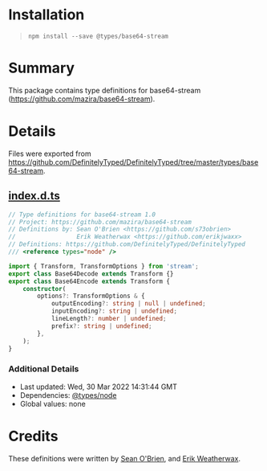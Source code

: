 # Installation
> `npm install --save @types/base64-stream`

# Summary
This package contains type definitions for base64-stream (https://github.com/mazira/base64-stream).

# Details
Files were exported from https://github.com/DefinitelyTyped/DefinitelyTyped/tree/master/types/base64-stream.
## [index.d.ts](https://github.com/DefinitelyTyped/DefinitelyTyped/tree/master/types/base64-stream/index.d.ts)
````ts
// Type definitions for base64-stream 1.0
// Project: https://github.com/mazira/base64-stream
// Definitions by: Sean O'Brien <https://github.com/s73obrien>
//                 Erik Weatherwax <https://github.com/erikjwaxx>
// Definitions: https://github.com/DefinitelyTyped/DefinitelyTyped
/// <reference types="node" />

import { Transform, TransformOptions } from 'stream';
export class Base64Decode extends Transform {}
export class Base64Encode extends Transform {
    constructor(
        options?: TransformOptions & {
            outputEncoding?: string | null | undefined;
            inputEncoding?: string | undefined;
            lineLength?: number | undefined;
            prefix?: string | undefined;
        },
    );
}

````

### Additional Details
 * Last updated: Wed, 30 Mar 2022 14:31:44 GMT
 * Dependencies: [@types/node](https://npmjs.com/package/@types/node)
 * Global values: none

# Credits
These definitions were written by [Sean O'Brien](https://github.com/s73obrien), and [Erik Weatherwax](https://github.com/erikjwaxx).

